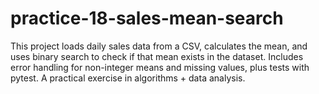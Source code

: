 # practice-18-sales-mean-search
This project loads daily sales data from a CSV, calculates the mean, and uses binary search to check if that mean exists in the dataset. Includes error handling for non-integer means and missing values, plus tests with pytest. A practical exercise in algorithms + data analysis.
